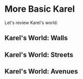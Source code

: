 # More Basic Karel

Let's review Karel's world:

## Karel's World: Walls


## Karel's World: Streets


## Karel's World: Avenues
